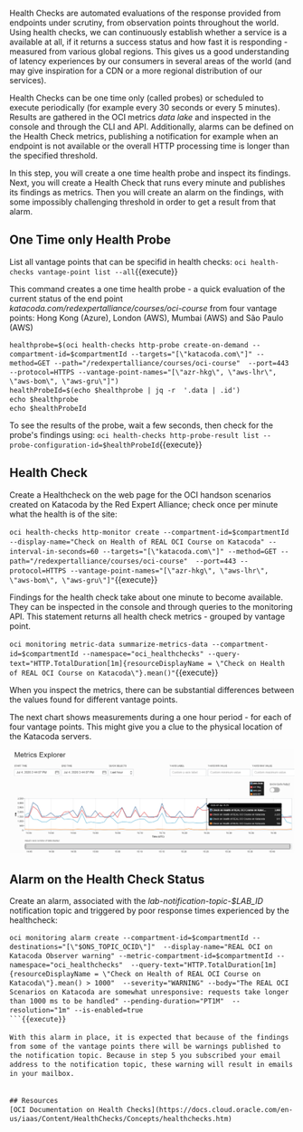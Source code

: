 Health Checks are automated evaluations of the response provided from endpoints under scrutiny, from observation points throughout the world. Using health checks, we can continuously establish whether a service is a available at all, if it returns a success status and how fast it is responding - measured from various global regions. This gives us a good understanding of latency experiences by our consumers in several areas of the world (and may give inspiration for a CDN or a more regional distribution of our services).

Health Checks can be one time only (called probes) or scheduled to execute periodically (for example every 30 seconds or every 5 minutes). Results are gathered in the OCI metrics *data lake* and inspected in the console and through the CLI and API. Additionally, alarms can be defined on the Health Check metrics, publishing a notification for example when an endpoint is not available or the overall HTTP processing  time is longer than the specified threshold.  

In this step, you will create a one time health probe and inspect its findings. Next, you will create a Health Check that runs every minute and publishes its findings as metrics. Then you will create an alarm on the findings, with some impossibly challenging threshold in order to get a result from that alarm.

## One Time only Health Probe
List all vantage points that can be specifid in health checks:
`oci health-checks vantage-point list --all`{{execute}}

This command creates a one time health probe - a quick evaluation of the current status of the end point *katacoda.com/redexpertalliance/courses/oci-course* from four vantage points: Hong Kong (Azure), London (AWS), Mumbai (AWS) and São Paulo (AWS)
```
healthprobe=$(oci health-checks http-probe create-on-demand --compartment-id=$compartmentId --targets="[\"katacoda.com\"]" --method=GET --path="/redexpertalliance/courses/oci-course"  --port=443 --protocol=HTTPS --vantage-point-names="[\"azr-hkg\", \"aws-lhr\", \"aws-bom\", \"aws-gru\"]")
healthProbeId=$(echo $healthprobe | jq -r  '.data | .id')
echo $healthprobe
echo $healthProbeId
```

To see the results of the probe, wait a few seconds, then check for the probe's findings using:
`oci health-checks http-probe-result list --probe-configuration-id=$healthProbeId`{{execute}}

## Health Check 
Create a Healthcheck on the web page for the OCI handson scenarios created on Katacoda by the Red Expert Alliance; check once per minute what the health is of the site: 

`oci health-checks http-monitor create --compartment-id=$compartmentId --display-name="Check on Health of REAL OCI Course on Katacoda" --interval-in-seconds=60 --targets="[\"katacoda.com\"]" --method=GET --path="/redexpertalliance/courses/oci-course"  --port=443 --protocol=HTTPS --vantage-point-names="[\"azr-hkg\", \"aws-lhr\", \"aws-bom\", \"aws-gru\"]"`{{execute}}

Findings for the health check take about one minute to become available. They can be inspected in the console and through queries to the monitoring API. This statement returns all health check metrics - grouped by vantage point. 

`oci monitoring metric-data summarize-metrics-data --compartment-id=$compartmentId --namespace="oci_healthchecks" --query-text="HTTP.TotalDuration[1m]{resourceDisplayName = \"Check on Health of REAL OCI Course on Katacoda\"}.mean()"`{{execute}}

When you inspect the metrics, there can be substantial differences between the values found for different vantage points.

The next chart shows measurements during a one hour period - for each of four vantage points. This might give you a clue to the physical location of the Katacoda servers. 

![](assets/healthcheck-metrics.png)

## Alarm on the Health Check Status
Create an alarm, associated with the *lab-notification-topic-$LAB_ID* notification topic and triggered by poor response times experienced by the healthcheck:
```
oci monitoring alarm create --compartment-id=$compartmentId --destinations="[\"$ONS_TOPIC_OCID\"]"  --display-name="REAL OCI on Katacoda Observer warning" --metric-compartment-id=$compartmentId --namespace="oci_healthchecks"  --query-text="HTTP.TotalDuration[1m]{resourceDisplayName = \"Check on Health of REAL OCI Course on Katacoda\"}.mean() > 1000"  --severity="WARNING" --body="The REAL OCI Scenarios on Katacoda are somewhat unresponsive: requests take longer than 1000 ms to be handled" --pending-duration="PT1M"  --resolution="1m" --is-enabled=true
```{{execute}}

With this alarm in place, it is expected that because of the findings from some of the vantage points there will be warnings published to the notification topic. Because in step 5 you subscribed your email address to the notification topic, these warning will result in emails in your mailbox.


## Resources
[OCI Documentation on Health Checks](https://docs.cloud.oracle.com/en-us/iaas/Content/HealthChecks/Concepts/healthchecks.htm)